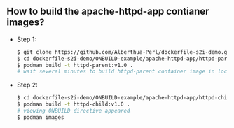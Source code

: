 ## How to build the apache-httpd-app contianer images?

- Step 1: 

  ```bash
  $ git clone https://github.com/Alberthua-Perl/dockerfile-s2i-demo.git
  $ cd dockerfile-s2i-demo/ONBUILD-example/apache-httpd-app/httpd-parent
  $ podman build -t httpd-parent:v1.0 .
  # wait several minutes to build httpd-parent container image in local podman cache
  ```

- Step 2:

  ```bash
  $ cd dockerfile-s2i-demo/ONBUILD-example/apache-httpd-app/httpd-child
  $ podman build -t httpd-child:v1.0 .
  # viewing ONBUILD directive appeared
  $ podman images
  ```

